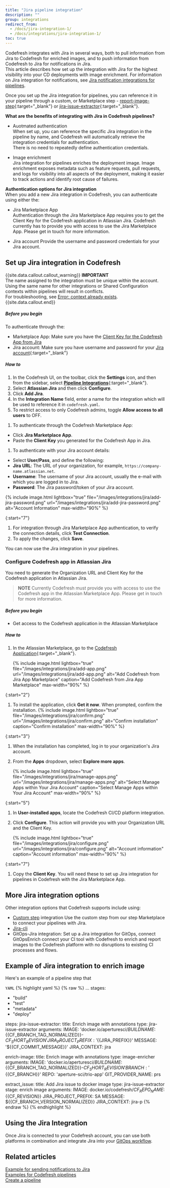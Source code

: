 ```yaml
---
title: "Jira pipeline integration"
description: ""
group: integrations
redirect_from:
  - /docs/jira-integration-1/
  - /docs/integrations/jira-integration-1/
toc: true
---
```

Codefresh integrates with Jira in several ways, both to pull information from Jira to Codefresh for enriched images, and to push information from Codefresh to Jira for notifications in Jira.  
This article describes how set up the integration with Jira for the highest visibility into your CD deployments with image enrichment. For information on Jira integration for notifications, see [Jira notification integrations for pipelines]({{site.baseurl}}/docs/integrations/jira/).

Once you set up the Jira integration for pipelines, you can reference it in your pipeline through a custom, or Marketplace step -  [report-image-step](https://codefresh.io/steps/step/codefresh-report-image){:target="\_blank"} or [jira-issue-extractor](https://codefresh.io/steps/step/jira-issue-extractor){:target="\_blank"}.

**What are the benefits of integrating with Jira in Codefresh pipelines?**
* Auotmated authentication  
  When set up, you can reference the specific Jira integration in the pipeline by name, and Codefresh will automatically retrieve the integration credentials for authentication.  
  There is no need to repeatedly define authentication credentials. 

* Image enrichment  
  Jira integration for pipelines enriches the deployment image. Image enrichment exposes metadata such as feature requests, pull requests, and logs for visibility into all aspects of the deployment, making it easier to track actions and identify root cause of failures. 


**Authentication options for Jira integration**  
When you add a new Jira integration in Codefresh, you can authenticate using either the:  
* Jira Marketplace App  
  Authentication through the Jira Marketplace App requires you to get the Client Key for the Codefresh application in Atlassian Jira. 
  Codefresh currently has to provide you with access to use the Jira Marketplace App. Please get in touch for more information. 

* Jira account
  Provide the username and password credentials for your Jira account.



## Set up Jira integration in Codefresh
<!---The goal of the Codefresh [GitOps Dashboard]({{site.baseurl}}/docs/ci-cd-guides/gitops-deployments/) is to provide the highest observability into your deployments. The Codefresh GitOps Dashboard tags the Jira issues associated to deployments automatically through the Codefresh Jira Integration. This section will provide an overview of setting up the integration. -->

{{site.data.callout.callout_warning}}
**IMPORTANT**  
The name assigned to the integration must be unique within the account. Using the same name for other integrations or Shared Configuration contexts within pipelines will result in conflicts.<br>For troubleshooting, see [Error: context already exists]({{site.baseurl}}/docs/kb/articles/error-context-already-exists/).
{{site.data.callout.end}}

##### Before you begin 

To authenticate through the:
* Marketplace App: Make sure you have the [Client Key for the Codefresh App from Jira](#jira-integration-with-marketplace-app)
* Jira account: Make sure you have username and password for your [Jira account](https://www.atlassian.com/software/jira){:target="\_blank"}

##### How to 
1. In the Codefresh UI, on the toolbar, click the **Settings** icon, and then from the sidebar, select [**Pipeline Integrations**](https://g.codefresh.io/account-admin/account-conf/integration){:target="\_blank"}. 
1. Select **Atlassian Jira** and then click **Configure**.
1. Click **Add Jira**.
1. In the **Integration Name** field, enter a name for the integration which will be used to reference it in `codefresh.yaml`.
1. To restrict access to only Codefresh admins, toggle **Allow access to all users** to OFF.
  <!--- >>When access is restricted, users **cannot** use the [CLI](https://codefresh-io.github.io/cli/){:target="\_blank"} or [API]({{site.baseurl}}/docs/integrations/codefresh-api/) to [programmatically access this Helm repository](https://codefresh-io.github.io/cli/contexts/){:target="\_blank"}.  
   Otherwise, all users from all your Codefresh teams will be able to access this Helm repository with CLI commands or API calls.  -->
1. To authenticate through the Codefresh Marketplace App:
  * Click **Jira Marketplace App**.
  * Paste the **Client Key** you generated for the Codefresh App in Jira. 
1. To authenticate with your Jira account details:
  * Select **User/Pass**, and define the following:
  * **Jira URL**: The URL of your organization, for example, `https://company-name.atlassian.net`.
  * **Username**: The username of your Jira account, usually the e-mail with which you are logged in to Jira.
  * **Password**: The Jira password/token of your Jira account. 

{% include image.html 
lightbox="true" 
file="/images/integrations/jira/add-jira-password.png" 
url="/images/integrations/jira/add-jira-password.png" 
alt="Account Information" 
max-width="90%" 
%}

{:start="7"}
1. For integration through Jira Marketplace App authentication, to verify the connection details, click **Test Connection**.
1. To apply the changes, click **Save**.

You can now use the Jira integration in your pipelines.

### Configure Codefresh app in Atlassian Jira
You need to generate the Organization URL and Client Key for the Codefresh application in Atlassian Jira.

>**NOTE**
Currently Codefresh must provide you with access to use the Codefresh app in the Atlassian Marketplace App. Please get in touch for more information. 

##### Before you begin
* Get access to the Codefresh application in the Atlassian Marketplace


##### How to
1. In the Atlassian Marketplace, go to the [Codefresh Application](https://marketplace.atlassian.com/apps/1224560/codefresh){:target="\_blank"}.
    
    {% include image.html 
    lightbox="true" 
    file="/images/integrations/jira/add-app.png" 
    url="/images/integrations/jira/add-app.png" 
    alt="Add Codefresh from Jira App Marketplace" 
    caption="Add Codefresh from Jira App Marketplace" 
    max-width="90%" 
    %}

{:start="2"}    
1. To install the application, click **Get it now**. When prompted, confirm the installation.
    {% include image.html 
    lightbox="true" 
    file="/images/integrations/jira/confirm.png" 
    url="/images/integrations/jira/confirm.png" 
    alt="Confirm installation" 
    caption="Confirm installation" 
    max-width="90%" 
    %}

{:start="3"}     
1. When the installation has completed, log in to your organization's Jira account.
1. From the **Apps** dropdown, select **Explore more apps**.

    {% include image.html 
    lightbox="true" 
    file="/images/integrations/jira/manage-apps.png" 
    url="/images/integrations/jira/manage-apps.png" 
    alt="Select Manage Apps within Your Jira Account" 
    caption="Select Manage Apps within Your Jira Account" 
    max-width="90%" 
    %}

{:start="5"}  
1. In **User-installed apps**, locate the Codefresh CI/CD platform integration.
1. Click **Configure**.
  This action will provide you with your Organization URL and the Client Key. 

    {% include image.html 
    lightbox="true" 
    file="/images/integrations/jira/configure.png" 
    url="/images/integrations/jira/configure.png" 
    alt="Account information" 
    caption="Account information" 
    max-width="90%" 
    %}

  
{:start="7"} 
1. Copy the **Client Key**. You will need these to set up Jira integration for pipelines in Codefresh with the Jira Marketplace App. 

## More Jira integration options
Other integration options that Codefresh supports include using:

* [Custom step]({{site.baseurl}}/docs/integrations/notifications/jira-integration/#use-jira-within-your-codefresh-pipeline) integration
  Use the custom step from our step Marketplace to connect your pipelines with Jira.
* [Jira-cli]({{site.baseurl}}/docs/integrations/notifications/jira-integration/#using-your-own-jira-cli)
* GitOps-Jira integration: Set up a Jira integration for GitOps, connect GitOpsEnrich connect your CI tool with Codefresh to enrich and report images to the Codefresh platform with no disruptions to existing CI processes and flows. 


## Example of Jira integration to enrich image
Here's an example of a pipeline step that 

`YAML`
{% highlight yaml %}
{% raw %}
...
stages:
  - "build"
  - "test"
  - "metadata"
  - "deploy"

steps:
  jira-issue-extractor:
    title: Enrich image with annotations
    type: jira-issue-extractor
    arguments:
      IMAGE: 'docker.io/aperturesci/${{BUILDNAME}}:${{CF_BRANCH_TAG_NORMALIZED}}-${{CF_SHORT_REVISION}}'
      JIRA_PROJECT_PREFIX: '${{JIRA_PREFIX}}'
      MESSAGE: '${{CF_COMMIT_MESSAGE}}'
      JIRA_CONTEXT: jira
          
  enrich-image:
    title: Enrich image with annotations
    type: image-enricher
    arguments:
      IMAGE: 'docker.io/aperturesci/${{BUILDNAME}}:${{CF_BRANCH_TAG_NORMALIZED}}-${{CF_SHORT_REVISION}}'
      BRANCH: '${{CF_BRANCH}}'
      REPO: 'aperture-sci/trio-app'
      GIT_PROVIDER_NAME: prs
        
  extract_issue:
    title: Add Jira issue to docker image
    type: jira-issue-extractor
    stage: enrich image
    arguments:
      IMAGE: docker.io/codefresh/${{CF_REPO_NAME}}:${{CF_REVISION}}
      JIRA_PROJECT_PREFIX: SA
      MESSAGE: ${{CF_BRANCH_VERSION_NORMALIZED}}
      JIRA_CONTEXT: jira-p
{% endraw %}
{% endhighlight %}

## Using the Jira Integration
Once Jira is connected to your Codefresh account, you can use both platforms in combination and integrate Jira into your [GitOps workflow]({{site.baseurl}}/docs/ci-cd-guides/gitops-deployments/).

## Related articles  
[Example for sending notifications to Jira]({{site.baseurl}}/docs/example-catalog/ci-examples/sending-the-notification-to-jira/)  
[Examples for Codefresh pipelines]({{site.baseurl}}/docs/example-catalog/examples/)  
[Create a pipeline]({{site.baseurl}}/docs/pipelines/pipelines/)  



 
